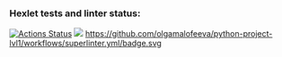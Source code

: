 ### Hexlet tests and linter status:
[![Actions Status](https://github.com/olgamalofeeva/python-project-lvl1/workflows/hexlet-check/badge.svg)](https://github.com/olgamalofeeva/python-project-lvl1/actions)
<a href="https://codeclimate.com/github/codeclimate/codeclimate/maintainability"><img src="https://api.codeclimate.com/v1/badges/a99a88d28ad37a79dbf6/maintainability" /></a>
https://github.com/olgamalofeeva/python-project-lvl1/workflows/superlinter.yml/badge.svg